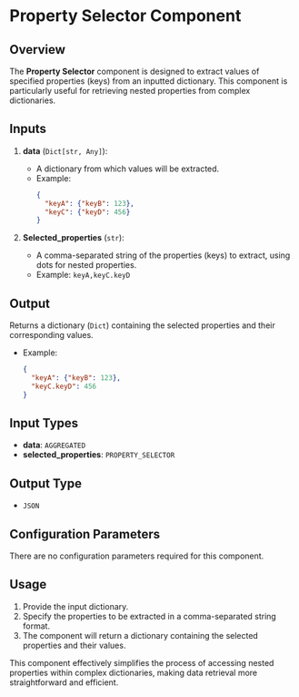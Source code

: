 # Property Selector Component

## Overview
The **Property Selector** component is designed to extract values of specified properties (keys) from an inputted dictionary. This component is particularly useful for retrieving nested properties from complex dictionaries.

## Inputs
1. **data** (`Dict[str, Any]`): 
   - A dictionary from which values will be extracted.
   - Example: 
     ```json
     {
       "keyA": {"keyB": 123},
       "keyC": {"keyD": 456}
     }
     ```

2. **Selected_properties** (`str`): 
   - A comma-separated string of the properties (keys) to extract, using dots for nested properties.
   - Example: `keyA,keyC.keyD`

## Output
Returns a dictionary (`Dict`) containing the selected properties and their corresponding values.
- Example: 
  ```json
  {
    "keyA": {"keyB": 123},
    "keyC.keyD": 456
  }
  ```

## Input Types
- **data**: `AGGREGATED`
- **selected_properties**: `PROPERTY_SELECTOR`

## Output Type
- `JSON`

## Configuration Parameters
There are no configuration parameters required for this component.

## Usage
1. Provide the input dictionary.
2. Specify the properties to be extracted in a comma-separated string format.
3. The component will return a dictionary containing the selected properties and their values.

This component effectively simplifies the process of accessing nested properties within complex dictionaries, making data retrieval more straightforward and efficient.